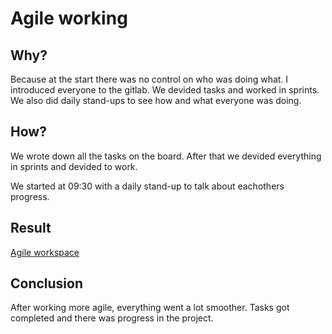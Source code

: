 # Agile working

## Why?

Because at the start there was no control on who was doing what. I introduced everyone to the gitlab. We devided tasks and worked in sprints. We also did daily stand-ups to see how and what everyone was doing.

## How?

We wrote down all the tasks on the board. After that we devided everything in sprints and devided to work.

We started at 09:30 with a daily stand-up to talk about eachothers progress.

## Result

[Agile workspace](https://git.fhict.nl/I441943/blind-app-project/-/tree/main)

## Conclusion

After working more agile, everything went a lot smoother. Tasks got completed and there was progress in the project.
